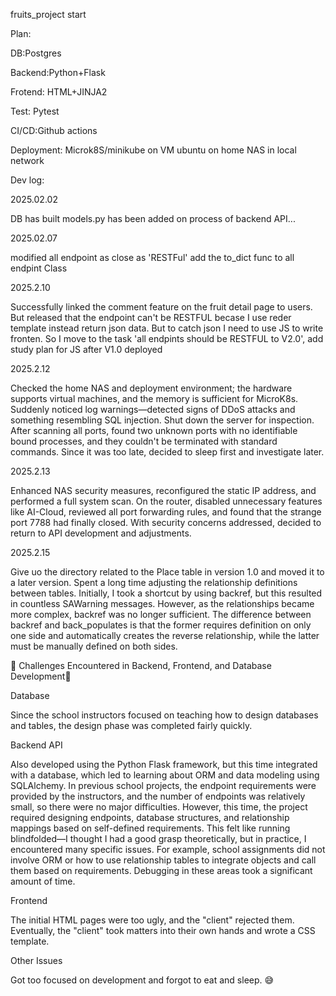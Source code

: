 fruits_project start

Plan:


DB:Postgres

Backend:Python+Flask

Frotend: HTML+JINJA2

Test: Pytest

CI/CD:Github actions

Deployment: Microk8S/minikube on VM ubuntu on home NAS in local network 





Dev log:

2025.02.02

DB has built
models.py has been added
on process of backend API...

2025.02.07

modified all endpoint as close as 'RESTFul'
add the to_dict func to all endpint Class

2025.2.10

Successfully linked the comment feature on the fruit detail page to users.
But released that the endpoint can't be RESTFUL becase I use reder template instead return json data. But to catch json I need to use JS to write fronten.
So I move to the task 'all endpints should be RESTFUL to V2.0', add study plan for JS after V1.0 deployed

2025.2.12

Checked the home NAS and deployment environment; the hardware supports virtual machines, and the memory is sufficient for MicroK8s.
Suddenly noticed log warnings—detected signs of DDoS attacks and something resembling SQL injection.
Shut down the server for inspection. After scanning all ports, found two unknown ports with no identifiable bound processes, and they couldn't be terminated with standard commands.
Since it was too late, decided to sleep first and investigate later.

2025.2.13

Enhanced NAS security measures, reconfigured the static IP address, and performed a full system scan.
On the router, disabled unnecessary features like AI-Cloud, reviewed all port forwarding rules, and found that the strange port 7788 had finally closed.
With security concerns addressed, decided to return to API development and adjustments.



2025.2.15

Give uo the directory related to the Place table in version 1.0 and moved it to a later version.
Spent a long time adjusting the relationship definitions between tables. Initially, I took a shortcut by using backref, but this resulted in countless SAWarning messages. However, as the relationships became more complex, backref was no longer sufficient.
The difference between backref and back_populates is that the former requires definition on only one side and automatically creates the reverse relationship, while the latter must be manually defined on both sides.






📌 Challenges Encountered in Backend, Frontend, and Database Development📌 


Database

Since the school instructors focused on teaching how to design databases and tables, the design phase was completed fairly quickly.



Backend API

Also developed using the Python Flask framework, but this time integrated with a database, which led to learning about ORM and data modeling using SQLAlchemy.
In previous school projects, the endpoint requirements were provided by the instructors, and the number of endpoints was relatively small, so there were no major difficulties.
However, this time, the project required designing endpoints, database structures, and relationship mappings based on self-defined requirements.
This felt like running blindfolded—I thought I had a good grasp theoretically, but in practice, I encountered many specific issues.
For example, school assignments did not involve ORM or how to use relationship tables to integrate objects and call them based on requirements. Debugging in these areas took a significant amount of time.



Frontend

The initial HTML pages were too ugly, and the "client" rejected them.
Eventually, the "client" took matters into their own hands and wrote a CSS template.



Other Issues

Got too focused on development and forgot to eat and sleep. 😅
